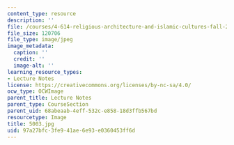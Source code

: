 ```yaml
---
content_type: resource
description: ''
file: /courses/4-614-religious-architecture-and-islamic-cultures-fall-2002/97a27bfc3fe941ae6e93e0360453ff6d_5003.jpg
file_size: 120706
file_type: image/jpeg
image_metadata:
  caption: ''
  credit: ''
  image-alt: ''
learning_resource_types:
- Lecture Notes
license: https://creativecommons.org/licenses/by-nc-sa/4.0/
ocw_type: OCWImage
parent_title: Lecture Notes
parent_type: CourseSection
parent_uid: 68abeaab-4eff-532c-e858-18d3ffb567bd
resourcetype: Image
title: 5003.jpg
uid: 97a27bfc-3fe9-41ae-6e93-e0360453ff6d
---
```

